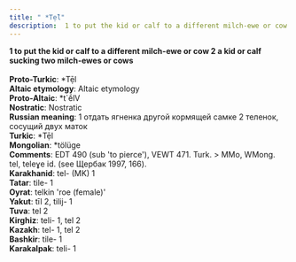 ```yaml
---
title: " *Tẹ̄l"
description:  1 to put the kid or calf to a different milch-ewe or cow 2 a kid or calf sucking two milch-ewes or cows
---
```

<p data-pagefind-weight="0.5">
<strong> 1 to put the kid or calf to a different milch-ewe or cow 2 a kid or calf sucking two milch-ewes or cows</strong><br><br>
<strong>Proto-Turkic</strong>:  *Tẹ̄l<br>
<strong>Altaic etymology</strong>:  Altaic etymology<br>
<strong> Proto-Altaic</strong>:  *t`ḗlV<br>
<strong>Nostratic</strong>:  Nostratic<br>
<strong>Russian meaning</strong>:  1 отдать ягненка другой кормящей самке 2 теленок, сосущий двух маток<br>
<strong>Turkic</strong>:  *Tẹ̄l<br>
<strong>Mongolian</strong>:  *tölüge<br>
<strong>Comments</strong>:  EDT 490 (sub 'to pierce'), VEWT 471. Turk. > MMo, WMong. tel, teleɣe id. (see Щербак 1997, 166).<br>
<strong>Karakhanid</strong>:  tel- (MK) 1<br>
<strong>Tatar</strong>:  tile- 1<br>
<strong>Oyrat</strong>:  telkin 'roe (female)'<br>
<strong>Yakut</strong>:  tīl 2, tilij- 1<br>
<strong>Tuva</strong>:  tel 2<br>
<strong>Kirghiz</strong>:  teli- 1, tel 2<br>
<strong>Kazakh</strong>:  tel- 1, tel 2<br>
<strong>Bashkir</strong>:  tile- 1<br>
<strong>Karakalpak</strong>:  teli- 1<br>

</p>
